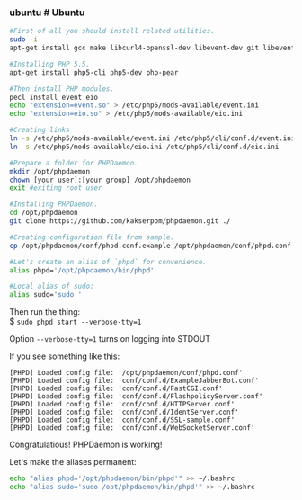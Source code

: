 ### ubuntu # Ubuntu
```bash
#First of all you should install related utilities.
sudo -i  
apt-get install gcc make libcurl4-openssl-dev libevent-dev git libevent

#Installing PHP 5.5.  
apt-get install php5-cli php5-dev php-pear

#Then install PHP modules.
pecl install event eio  
echo "extension=event.so" > /etc/php5/mods-available/event.ini  
echo "extension=eio.so" > /etc/php5/mods-available/eio.ini

#Creating links
ln -s /etc/php5/mods-available/event.ini /etc/php5/cli/conf.d/event.ini 
ln -s /etc/php5/mods-available/eio.ini /etc/php5/cli/conf.d/eio.ini

#Prepare a folder for PHPDaemon.  
mkdir /opt/phpdaemon
chown [your user]:[your group] /opt/phpdaemon
exit #exiting root user

#Installing PHPDaemon.  
cd /opt/phpdaemon
git clone https://github.com/kakserpom/phpdaemon.git ./

#Creating configuration file from sample.
cp /opt/phpdaemon/conf/phpd.conf.example /opt/phpdaemon/conf/phpd.conf

#Let's create an alias of `phpd` for convenience.  
alias phpd='/opt/phpdaemon/bin/phpd'

#Local alias of sudo:  
alias sudo='sudo '
```
Then run the thing:  
$&nbsp;`sudo phpd start --verbose-tty=1`

Option `--verbose-tty=1` turns on logging into STDOUT

If you see something like this:

    [PHPD] Loaded config file: '/opt/phpdaemon/conf/phpd.conf'
	[PHPD] Loaded config file: 'conf/conf.d/ExampleJabberBot.conf'
	[PHPD] Loaded config file: 'conf/conf.d/FastCGI.conf'
	[PHPD] Loaded config file: 'conf/conf.d/FlashpolicyServer.conf'
	[PHPD] Loaded config file: 'conf/conf.d/HTTPServer.conf'
	[PHPD] Loaded config file: 'conf/conf.d/IdentServer.conf'
	[PHPD] Loaded config file: 'conf/conf.d/SSL-sample.conf'
	[PHPD] Loaded config file: 'conf/conf.d/WebSocketServer.conf'

Congratulatious! PHPDaemon is working!

Let's make the aliases permanent:  
```bash
echo "alias phpd='/opt/phpdaemon/bin/phpd'" >> ~/.bashrc
echo "alias sudo='sudo /opt/phpdaemon/bin/phpd'" >> ~/.bashrc
```
